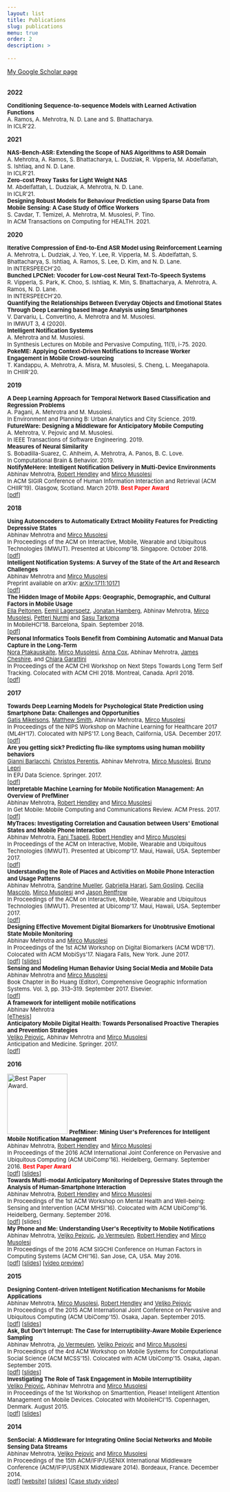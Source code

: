 ```yaml
---
layout: list
title: Publications
slug: publications
menu: true
order: 2
description: >
  
---
```




<A href="https://scholar.google.co.uk/citations?user=AbeyFKwAAAAJ">My Google Scholar page</A>
<BR><BR>




<B>2022</B><BR>

<font size="2">
<B>Conditioning Sequence-to-sequence Models with Learned Activation Functions</B>  <BR>
A. Ramos, A. Mehrotra, N. D. Lane and S. Bhattacharya. <BR>
In ICLR'22. 
</font>
<BR>

<B>2021</B><BR>

<font size="2">
<B>NAS-Bench-ASR: Extending the Scope of NAS Algorithms to ASR Domain</B>  <BR>
A. Mehrotra, A. Ramos, S. Bhattacharya, L. Dudziak, R. Vipperla, M. Abdelfattah, S. Ishtiaq, and N. D. Lane. <BR>
In ICLR'21. 
</font>
<BR>
  
  
<font size="2">
<B>Zero-cost Proxy Tasks for Light Weight NAS</B>  <BR>
M. Abdelfattah, L. Dudziak, A. Mehrotra, N. D. Lane. <BR>
In ICLR'21.
</font>
<BR>
  
  
<font size="2">
<B>Designing Robust Models for Behaviour Prediction using Sparse Data from Mobile Sensing: A Case Study of Office Workers</B>  <BR>
S. Cavdar, T. Temizel, A. Mehrotra, M. Musolesi, P. Tino. <BR>
In ACM Transactions on Computing for HEALTH. 2021.
</font>
<BR>



<B>2020</B><BR>



<font size="2">
<B>Iterative Compression of End-to-End ASR Model using Reinforcement Learning</B>  <BR>
A. Mehrotra, L. Dudziak, J. Yeo, Y. Lee, R. Vipperla, M. S. Abdelfattah, S. Bhattacharya, S. Ishtiaq, A. Ramos, S. Lee, D. Kim, and N. D. Lane. <BR>
In INTERSPEECH'20. 
</font>
<BR>
  
<font size="2">
<B>Bunched LPCNet: Vocoder for Low-cost Neural Text-To-Speech Systems</B>  <BR>
R. Vipperla, S. Park, K. Choo, S. Ishtiaq, K. Min, S. Bhattacharya, A. Mehrotra, A. Ramos, N. D. Lane. <BR>
In INTERSPEECH'20. 
</font>
<BR>
  
<font size="2">
<B>Quantifying the Relationships Between Everyday Objects and Emotional States Through Deep Learning based Image Analysis using Smartphones</B>  <BR>
V. Darvariu, L. Convertino, A. Mehrotra and M. Musolesi. <BR>
In IMWUT 3, 4 (2020). 
</font>
<BR>
  
<font size="2">
<B>Intelligent Notification Systems</B>  <BR>
A. Mehrotra and M. Musolesi. <BR>
In Synthesis Lectures on Mobile and Pervasive Computing, 11(1), i-75. 2020.
</font>
<BR>
  
<font size="2">
<B>PokeME: Applying Context-Driven Notifications to Increase Worker Engagement in Mobile Crowd-sourcing</B>  <BR>
T. Kandappu, A. Mehrotra, A. Misra, M. Musolesi, S. Cheng, L. Meegahapola. <BR>
In CHIIR'20.
</font>
<BR>
  


<B>2019</B><BR>

<font size="2">
<B>A Deep Learning Approach for Temporal Network Based Classification and Regression Problems</B>  <BR>
A. Pagani, A. Mehrotra and M. Musolesi. <BR>
In Environment and Planning B: Urban Analytics and City Science. 2019.
</font>
<BR>
  
<font size="2">
<B>FutureWare: Designing a Middleware for Anticipatory Mobile Computing</B>  <BR>
A. Mehrotra, V. Pejovic and M. Musolesi. <BR>
In IEEE Transactions of Software Engineering. 2019. 
</font>
<BR>
  

<font size="2">
<B>Measures of Neural Similarity</B>  <BR>
S. Bobadilla-Suarez,  C. Ahlheim,  A. Mehrotra, A. Panos,  B. C. Love. <BR>
In Computational Brain & Behavior. 2019.
</font>
<BR>
  
  
<font size="2">
<B>NotifyMeHere: Intelligent Notification Delivery in Multi-Device Environments</B>  <BR>
Abhinav Mehrotra, <A HREF="http://www.cs.bham.ac.uk/~rjh/">Robert Hendley</A> and <A HREF="http://www.homepages.ucl.ac.uk/~ucfamus/">Mirco Musolesi</A> <BR>
In ACM SIGIR Conference of Human Information Interaction and Retrieval (ACM CHIIR'19). Glasgow, Scotland. March 2019. <font color="red"> <B>Best Paper Award </B></font> <BR>
[<A HREF="http://www.homepages.ucl.ac.uk/~ucfaame/paper/Mehrotra_2019_CHIIR.pdf">pdf</A>] 
</font>
<BR>




<B>2018</B><BR>

<font size="2">
<B>Using Autoencoders to Automatically Extract Mobility Features for Predicting Depressive States</B>  <BR>
Abhinav Mehrotra and <A HREF="http://www.homepages.ucl.ac.uk/~ucfamus/">Mirco Musolesi</A> <BR>
In Proceedings of the ACM on Interactive, Mobile, Wearable and Ubiquitous Technologies (IMWUT). Presented at Ubicomp'18. Singapore. October 2018. <BR>
[<A HREF="http://www.homepages.ucl.ac.uk/~ucfaame/paper/Mehrotra_2018_UbiComp.pdf">pdf</A>] 
</font>
<BR>


<font size="2">
<B>Intelligent Notification Systems: A Survey of the State of the Art and Research Challenges</B>  <BR>
Abhinav Mehrotra and <A HREF="http://www.homepages.ucl.ac.uk/~ucfamus/">Mirco Musolesi</A> <BR>
Preprint available on arXiv: <A HREF="https://arxiv.org/pdf/1711.10171.pdf">arXiv:1711:10171</A>  <BR>
[<A HREF="https://arxiv.org/pdf/1711.10171.pdf">pdf</A>] 
</font>
<BR>


<font size="2">
<B>The Hidden Image of Mobile Apps: Geographic, Demographic, and Cultural Factors in Mobile Usage</B>  <BR>
<A HREF="https://ellapeltonen.wordpress.com/">Ella Peltonen</A>, <A HREF="https://www.cs.helsinki.fi/u/lagerspe/">Eemil Lagerspetz</A>, <A HREF="https://tuhat.helsinki.fi/portal/en/persons/jonatan-hamberg(c340bc30-8db9-4a4f-9595-b6647a4efa8c).html">Jonatan Hamberg</A>, Abhinav Mehrotra, <A HREF="http://www.homepages.ucl.ac.uk/~ucfamus/">Mirco Musolesi</A>, <A HREF="http://www.lancaster.ac.uk/scc/about-us/people/petteri-nurmi">Petteri Nurmi</A> and <A HREF="https://www.cs.helsinki.fi/u/starkoma/">Sasu Tarkoma</A> <BR>
In MobileHCI’18. Barcelona, Spain. September 2018. <BR>
[<A HREF="http://www.homepages.ucl.ac.uk/~ucfaame/paper/Peltonen_2018_MobileHCI.pdf">pdf</A>] 
</font>
<BR>



<font size="2">
<B>Personal Informatics Tools Benefit from Combining Automatic and Manual Data Capture in the Long-Term</B>  <BR>
<A HREF="https://uclic.ucl.ac.uk/people/nora-ptakauskaite">Nora Ptakauskaite</A>, <A HREF="http://www.homepages.ucl.ac.uk/~ucfamus/">Mirco Musolesi</A>, <A HREF="http://www0.cs.ucl.ac.uk/staff/Anna.Cox/">Anna Cox</A>, Abhinav Mehrotra, <A HREF="http://www.geog.ucl.ac.uk/people/academic-staff/james-cheshire">James Cheshire</A>, and <A HREF="">Chiara Garattini</A> <BR>
In Proceedings of the ACM CHI Workshop on Next Steps Towards Long Term Self Tracking. Colocated with ACM CHI 2018. Montreal, Canada. April 2018.  <BR>
[<A HREF="">pdf</A>] 
</font>
<BR>


<B>2017</B><BR>

<font size="2">
<B>Towards Deep Learning Models for Psychological State Prediction using Smartphone Data: Challenges and Opportunities</B>  <BR>
<A HREF="">Gatis Mikelsons</A>, <A HREF="">Matthew Smith</A>, Abhinav Mehrotra, <A HREF="http://www.homepages.ucl.ac.uk/~ucfamus/">Mirco Musolesi</A> <BR>
In Proceedings of the NIPS Workshop on Machine Learning for Healthcare 2017 (ML4H'17). Colocated with NIPS'17. Long Beach, California, USA. December 2017. <BR>
[<A HREF="http://www.homepages.ucl.ac.uk/~ucfaame/paper/Gatis2017ML4H.pdf">pdf</A>] 
</font>
<BR>

<font size="2">
<B>Are you getting sick? Predicting flu-like symptoms using human mobility behaviors</B>  <BR>
<A HREF="">Gianni Barlacchi</A>, <A HREF="http://www.disi.unitn.it/people/PER0143244/">Christos Perentis</A>, Abhinav Mehrotra, <A HREF="http://www.homepages.ucl.ac.uk/~ucfamus/">Mirco Musolesi</A>, <A HREF="https://mobs.fbk.eu/people/profile/lepri">Bruno Lepri</A> <BR>
In EPJ Data Science. Springer. 2017. <BR>
[<A HREF="http://www.homepages.ucl.ac.uk/~ucfaame/paper/Gianni_2017_EPJ-DS.pdf">pdf</A>] 
</font>
<BR>

<font size="2">
<B>Interpretable Machine Learning for Mobile Notification Management: An Overview of PrefMiner</B>  <BR>
Abhinav Mehrotra, <A HREF="http://www.cs.bham.ac.uk/~rjh/">Robert Hendley</A> and <A HREF="http://www.homepages.ucl.ac.uk/~ucfamus/">Mirco Musolesi</A> <BR>
In Get Mobile: Mobile Computing and Communications Review. ACM Press. 2017. <BR>
[<A HREF="http://dl.acm.org/citation.cfm?id=3131225">pdf</A>] 
</font>
<BR>


<font size="2">
<B>MyTraces: Investigating Correlation and Causation between Users' Emotional States and Mobile Phone Interaction</B>  <BR>
Abhinav Mehrotra, <A HREF="http://www.cs.bham.ac.uk/~tkt357/">Fani Tsapeli</A>, <A HREF="http://www.cs.bham.ac.uk/~rjh/">Robert Hendley</A> and <A HREF="http://www.homepages.ucl.ac.uk/~ucfamus/">Mirco Musolesi</A> <BR>
In Proceedings of the ACM on Interactive, Mobile, Wearable and Ubiquitous Technologies (IMWUT). Presented at Ubicomp'17. Maui, Hawaii, USA. September 2017. <BR>
[<A HREF="http://www.homepages.ucl.ac.uk/~ucfaame/paper/Mehrotra_2017a_UbiComp.pdf">pdf</A>] 
</font>
<BR>

<font size="2">
<B>Understanding the Role of Places and Activities on Mobile Phone Interaction and Usage Patterns</B>  <BR>
Abhinav Mehrotra, <A HREF="http://www.psychol.cam.ac.uk/people/srm77">Sandrine Mueller</A>, <A HREF="https://gabriellaharari.wordpress.com">Gabriella Harari</A>, <A HREF="http://gosling.psy.utexas.edu/people/sam-gosling/">Sam Gosling</A>, <A HREF="http://www.cl.cam.ac.uk/~cm542/index.html">Cecilia Mascolo</A>, <A HREF="http://www.homepages.ucl.ac.uk/~ucfamus/">Mirco Musolesi</A> and <A HREF="http://www.psychol.cam.ac.uk/people/pjr39@cam.ac.uk">Jason Rentfrow</A> <BR>
In Proceedings of the ACM on Interactive, Mobile, Wearable and Ubiquitous Technologies (IMWUT). Presented at Ubicomp'17. Maui, Hawaii, USA. September 2017. <BR>
[<A HREF="http://www.homepages.ucl.ac.uk/~ucfaame/paper/Mehrotra_2017b_UbiComp.pdf">pdf</A>] 
</font>
<BR>


<font size="2">
<B>Designing Effective Movement Digital Biomarkers for Unobtrusive Emotional State Mobile Monitoring</B>  <BR>
Abhinav Mehrotra and <A HREF="http://www.homepages.ucl.ac.uk/~ucfamus/">Mirco Musolesi</A> <BR>
In Proceedings of the 1st ACM Workshop on Digital Biomarkers (ACM WDB'17). Colocated with ACM MobiSys'17. Niagara Falls, New York. June 2017. <BR>
[<A HREF="http://www.homepages.ucl.ac.uk/~ucfaame/paper/Mehrotra_2017_DigitalBiomarkers.pdf">pdf</A>]  [<A HREF="http://www.homepages.ucl.ac.uk/~ucfaame/paper/slides/digital_biomarker2017.pdf">slides</A>]
</font>
<BR>

<font size="2">
<B>Sensing and Modeling Human Behavior Using Social Media and Mobile Data</B>  <BR>
Abhinav Mehrotra and <A HREF="http://www.homepages.ucl.ac.uk/~ucfamus/">Mirco Musolesi</A> <BR>
Book Chapter in Bo Huang (Editor), Comprehensive Geographic Information Systems. Vol. 3, pp. 313–319. September 2017. Elsevier. <BR>
[<A HREF="http://www.homepages.ucl.ac.uk/~ucfaame/paper/Mehrotra_2017_GISY.pdf">pdf</A>] 
</font>
<BR>

<font size="2">
<B>A framework for intelligent mobile notifications</B>  <BR>
Abhinav Mehrotra <BR>
[<A HREF="http://etheses.bham.ac.uk/7440/1/Mehrotra17PhD.pdf">eThesis</A>] 
</font>
<BR>

<font size="2">
<B>Anticipatory Mobile Digital Health: Towards Personalised Proactive Therapies and Prevention Strategies</B>  <BR>
<A HREF="http://www.fri.uni-lj.si/si/veljko-pejovic/default.html">Veljko Pejovic</A>, Abhinav Mehrotra and <A HREF="http://www.homepages.ucl.ac.uk/~ucfamus/">Mirco Musolesi</A> <BR>
Anticipation and Medicine. Springer. 2017. <BR>
[<A HREF="https://link.springer.com/chapter/10.1007%2F978-3-319-45142-8_15">pdf</A>] 
</font>
<BR>


<B>2016</B><BR>


<img alt="Best Paper Award." width="140" height="140" src="../../~ucfaame/assets/img/CRBadgeNotableItem.jpg" />

<font size="2">
<B>PrefMiner: Mining User's Preferences for Intelligent Mobile Notification Management</B>  <BR>
Abhinav Mehrotra, <A HREF="http://www.cs.bham.ac.uk/~rjh/">Robert Hendley</A> and  <A HREF="http://www.homepages.ucl.ac.uk/~ucfamus/">Mirco Musolesi</A> <BR>
In Proceedings of the 2016 ACM International Joint Conference on Pervasive and Ubiquitous Computing (ACM UbiComp'16). Heidelberg, Germany. September 2016. <font color="red"> <B>Best Paper Award </B></font> <BR>
[<A HREF="http://www.homepages.ucl.ac.uk/~ucfaame/paper/Mehrotra_2016_UbiComp.pdf">pdf</A>] [<A HREF="http://www.homepages.ucl.ac.uk/~ucfaame/paper/slides/ubicomp16.pdf">slides</A>]
</font> 
<BR>


<font size="2">
<B>Towards Multi-modal Anticipatory Monitoring of Depressive States through the Analysis of Human-Smartphone Interaction</B>  <BR>
Abhinav Mehrotra, <A HREF="http://www.cs.bham.ac.uk/~rjh/">Robert Hendley</A> and  <A HREF="http://www.homepages.ucl.ac.uk/~ucfamus/">Mirco Musolesi</A> <BR>
In Proceedings of the 1st ACM Workshop on Mental Health and Well-being: Sensing and Intervention (ACM MHSI'16). Colocated with ACM UbiComp'16. Heidelberg, Germany. September 2016. <BR>
[<A HREF="http://www.homepages.ucl.ac.uk/~ucfaame/paper/Mehrotra_2016_MHSI.pdf">pdf</A>] [slides]
</font>
<BR>



<font size="2">
<B>My Phone and Me: Understanding User's Receptivity to Mobile Notifications</B>  <BR>
Abhinav Mehrotra, <A HREF="http://www.fri.uni-lj.si/si/veljko-pejovic/default.html">Veljko Pejovic</A>, <A HREF="http://jozilla.net">Jo Vermeulen</A>, <A HREF="http://www.cs.bham.ac.uk/~rjh/">Robert Hendley</A> and  <A HREF="http://www.homepages.ucl.ac.uk/~ucfamus/">Mirco Musolesi</A> <BR>
In Proceedings of the 2016 ACM SIGCHI Conference on Human Factors in Computing Systems (ACM CHI'16). San Jose, CA, USA. May 2016. <BR>
[<A HREF="http://www.homepages.ucl.ac.uk/~ucfaame/paper/Mehrotra_2016_CHI.pdf">pdf</A>] [<A HREF="http://www.homepages.ucl.ac.uk/~ucfaame/paper/slides/CHI2016.pdf">slides</A>] [<A HREF="https://youtu.be/aweEQqTZwQw">video preview</A>]
</font>
<BR>


<B>2015</B><BR>


<font size="2">
<B>Designing Content-driven Intelligent Notification Mechanisms for Mobile Applications</B>  <BR>
Abhinav Mehrotra, <A HREF="http://www.homepages.ucl.ac.uk/~ucfamus/">Mirco Musolesi</A>, <A HREF="http://www.cs.bham.ac.uk/~rjh/">Robert Hendley</A> and <A HREF="http://www.fri.uni-lj.si/si/veljko-pejovic/default.html">Veljko Pejovic</A> <BR>
In Proceedings of the 2015 ACM International Joint Conference on Pervasive and Ubiquitous Computing (ACM UbiComp'15). Osaka, Japan. September 2015. <BR>
[<A HREF="http://www.homepages.ucl.ac.uk/~ucfaame/paper/Mehrotra_2015_UbiComp.pdf">pdf</A>] [<A HREF="http://www.homepages.ucl.ac.uk/~ucfaame/paper/slides/ubicomp15.pdf">slides</A>]
</font>
<BR>

<font size="2">
<B>Ask, But Don't Interrupt: The Case for Interruptibility-Aware Mobile Experience Sampling</B>  <BR>
Abhinav Mehrotra, <A HREF="http://jozilla.net">Jo Vermeulen</A>, <A HREF="http://www.fri.uni-lj.si/si/veljko-pejovic/default.html">Veljko Pejovic</A> and <A HREF="http://www.homepages.ucl.ac.uk/~ucfamus/">Mirco Musolesi</A> <BR>
In Proceedings of the 4rd ACM Workshop on Mobile Systems for Computational Social Science (ACM MCSS'15). Colocated with ACM UbiComp'15. Osaka, Japan. September 2015. <BR>
[<A HREF="http://www.homepages.ucl.ac.uk/~ucfaame/paper/Mehrotra_2015_MCSS.pdf">pdf</A>] [<A HREF="http://www.homepages.ucl.ac.uk/~ucfaame/#">slides</A>]
</font>
<BR>

<font size="2">
<B>Investigating The Role of Task Engagement in Mobile Interruptibility</B>  <BR>
<A HREF="http://www.fri.uni-lj.si/si/veljko-pejovic/default.html">Veljko Pejovic</A>, Abhinav Mehrotra and <A HREF="http://www.homepages.ucl.ac.uk/~ucfamus/">Mirco Musolesi</A> <BR>
In Proceedings of the 1st Workshop on Smarttention, Please! Intelligent Attention Management on Mobile Devices. Colocated with MobileHCI'15. Copenhagen, Denmark. August 2015. <BR>
[<A HREF="http://www.homepages.ucl.ac.uk/~ucfaame/paper/Mehrotra_2015_MobileHCI.pdf">pdf</A>] [<A HREF="http://www.homepages.ucl.ac.uk/~ucfaame/#">slides</A>]
</font>
<BR>


<B>2014</B>


<font size="2">
<B>SenSocial: A Middleware for Integrating Online Social Networks and Mobile Sensing Data Streams</B>  <BR>
Abhinav Mehrotra, <A HREF="http://www.fri.uni-lj.si/si/veljko-pejovic/default.html">Veljko Pejovic</A> and <A HREF="http://www.homepages.ucl.ac.uk/~ucfamus/">Mirco Musolesi</A> <BR>
In Proceedings of the 15th ACM/IFIP/USENIX International Middleware Conference (ACM/IFIP/USENIX Middleware 2014). Bordeaux, France. December 2014. <BR>
[<A HREF="http://www.homepages.ucl.ac.uk/~ucfaame/paper/Mehrotra_2014_Middleware.pdf">pdf</A>] [<A HREF="http://www.cs.bham.ac.uk/~axm514/sensocial/">website</A>] [<A HREF="http://www.cs.bham.ac.uk/~axm514/sensocial/sensocial.pptx">slides</A>] [<A HREF="https://www.youtube.com/watch?v=Fhl7TipIxmI">Case study video</A>]
</font>
